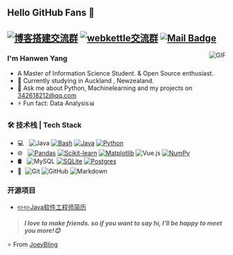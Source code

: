 ## Hello GitHub Fans 👋
[![博客搭建交流群](https://img.shields.io/badge/博客搭建QQ群-422625065-red.svg "博客搭建交流群")](https://jq.qq.com/?_wv=1027&k=58Ypj9z "博客搭建交流群")
[![webkettle交流群](https://img.shields.io/badge/webkettle交流群-487063343-red.svg "webkettle交流群")](https://jq.qq.com/?_wv=1027&k=55kiWBY "webkettle交流群")
[![Mail Badge](https://img.shields.io/badge/-danielyannng@gmail.com-c14438?style=flat&logo=Gmail&logoColor=white&link=mailto:danielyannng@gmail.com)](mailto:danielyannng@gmail.com)
---
<img align="right" alt="GIF" src="https://raw.githubusercontent.com/JoeyBling/JoeyBling/master/pic/pusheencode.gif" />

### I'm Hanwen Yang

- A Master of Information Science Student. & Open Source enthusiast.
- 🌱 Currently studying in Auckland , Newzealand.
- 💬 Ask me about Python, Machinelearning and my projects on [342618212@qq.com](mailto:2434387555@qq.com)
- ⚡ Fun fact: Data Analysis📊

### 🛠 技术栈 | Tech Stack

- 💻 &#160; ![Java](https://img.shields.io/badge/-Java-333333?style=flat&logo=Java&logoColor=007396)
[![Bash](https://img.shields.io/badge/Bash-4EAA25?logo=gnubash&logoColor=fff)](#)
[![Java](https://img.shields.io/badge/Java-%23ED8B00.svg?logo=openjdk&logoColor=white)](#)
[![Python](https://img.shields.io/badge/Python-3776AB?logo=python&logoColor=fff)](#)
- 🌐 &#160; [![Pandas](https://img.shields.io/badge/Pandas-150458?logo=pandas&logoColor=fff)](#)
[![Scikit-learn](https://img.shields.io/badge/-scikit--learn-%23F7931E?logo=scikit-learn&logoColor=white)](#)
[![Matplotlib](https://custom-icon-badges.demolab.com/badge/Matplotlib-71D291?logo=matplotlib&logoColor=fff)](#)
![Vue.js](https://img.shields.io/badge/-VueJS-333333?style=flat&logo=Vue.js)
[![NumPy](https://img.shields.io/badge/NumPy-4DABCF?logo=numpy&logoColor=fff)](#)
- 🛢 &#160; ![MySQL](https://img.shields.io/badge/-MySQL-333333?style=flat&logo=mysql)
[![SQLite](https://img.shields.io/badge/SQLite-%2307405e.svg?logo=sqlite&logoColor=white)](#)
[![Postgres](https://img.shields.io/badge/Postgres-%23316192.svg?logo=postgresql&logoColor=white)](#)
- 🔧 &#160;![Git](https://img.shields.io/badge/-Git-333333?style=flat&logo=git)
![GitHub](https://img.shields.io/badge/-GitHub-333333?style=flat&logo=github)
![Markdown](https://img.shields.io/badge/-Markdown-333333?style=flat&logo=markdown)

### 开源项目
- [✏️✏️Java软件工程师简历]([https://github.com/JoeyBling/cv](https://github.com/danielyannng/cv/raw/refs/heads/main/CV_HanwenYang.docx))


> ***I love to make friends. so if you want to say hi, I'll be happy to meet you more!😊***

⭐️ From [JoeyBling](https://github.com/JoeyBling)
